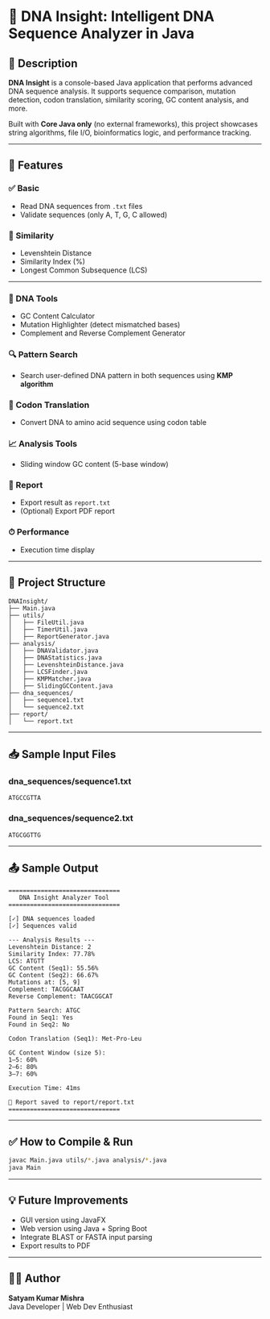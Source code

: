 # 🧬 DNA Insight: Intelligent DNA Sequence Analyzer in Java

## 📌 Description
**DNA Insight** is a console-based Java application that performs advanced DNA sequence analysis. It supports sequence comparison, mutation detection, codon translation, similarity scoring, GC content analysis, and more.

Built with **Core Java only** (no external frameworks), this project showcases string algorithms, file I/O, bioinformatics logic, and performance tracking.

---

## 🚀 Features

### ✅ Basic
- Read DNA sequences from `.txt` files
- Validate sequences (only A, T, G, C allowed)

### 📏 Similarity
- Levenshtein Distance
- Similarity Index (%)
- Longest Common Subsequence (LCS)
---

### 🧬 DNA Tools
- GC Content Calculator
- Mutation Highlighter (detect mismatched bases)
- Complement and Reverse Complement Generator

### 🔍 Pattern Search
- Search user-defined DNA pattern in both sequences using **KMP algorithm**

### 🧠 Codon Translation
- Convert DNA to amino acid sequence using codon table

### 📈 Analysis Tools
- Sliding window GC content (5-base window)

### 📂 Report
- Export result as `report.txt`
- (Optional) Export PDF report

### ⏱ Performance
- Execution time display

---

## 📁 Project Structure
```
DNAInsight/
├── Main.java
├── utils/
│   ├── FileUtil.java
│   ├── TimerUtil.java
│   ├── ReportGenerator.java
├── analysis/
│   ├── DNAValidator.java
│   ├── DNAStatistics.java
│   ├── LevenshteinDistance.java
│   ├── LCSFinder.java
│   ├── KMPMatcher.java
│   ├── SlidingGCContent.java
├── dna_sequences/
│   ├── sequence1.txt
│   └── sequence2.txt
├── report/
│   └── report.txt
```

---

## 📥 Sample Input Files
### dna_sequences/sequence1.txt
```
ATGCCGTTA
```
### dna_sequences/sequence2.txt
```
ATGCGGTTG
```
---

## 📤 Sample Output
```
===============================
   DNA Insight Analyzer Tool
===============================

[✓] DNA sequences loaded
[✓] Sequences valid

--- Analysis Results ---
Levenshtein Distance: 2
Similarity Index: 77.78%
LCS: ATGTT
GC Content (Seq1): 55.56%
GC Content (Seq2): 66.67%
Mutations at: [5, 9]
Complement: TACGGCAAT
Reverse Complement: TAACGGCAT

Pattern Search: ATGC
Found in Seq1: Yes
Found in Seq2: No

Codon Translation (Seq1): Met-Pro-Leu

GC Content Window (size 5):
1–5: 60%
2–6: 80%
3–7: 60%

Execution Time: 41ms

📝 Report saved to report/report.txt
===============================
```

---

## ✅ How to Compile & Run
```bash
javac Main.java utils/*.java analysis/*.java
java Main
```

---

## 💡 Future Improvements
- GUI version using JavaFX
- Web version using Java + Spring Boot
- Integrate BLAST or FASTA input parsing
- Export results to PDF

---

## 👨‍💻 Author
**Satyam Kumar Mishra**  
Java Developer | Web Dev Enthusiast
